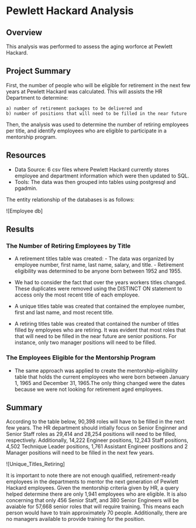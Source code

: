 # Pewlett Hackard Analysis

## Overview

This analysis was performed to assess the aging worforce at Pewlett Hackard.

## Project Summary

First, the number of people who will be eligible for retirement in the next few years at Pewlett Hackard was calculated. This will assists the HR Department to determine:

    a) number of retirement packages to be delivered and 
    b) number of positions that will need to be filled in the near future 

Then, the analysis was used to determine the number of retiring employees per title, and identify employees who are eligible to participate in a mentorship program.

## Resources

- Data Source: 6 csv files where Pewlett Hackard currently stores employee and department information which were then updated to SQL.
- Tools: The data was then grouped into tables using postgresql and pgadmin.

The entity relationship of the databases is as follows:

![Employee db]

## Results

### The Number of Retiring Employees by Title

- A retirement titles table was created: - The data was organized by employee number, first name, last name, salary, and title. - Retirement eligibility was determined to be anyone born between 1952 and 1955.

- We had to consider the fact that over the years workers titles changed. These duplicates were removed using the DISTINCT ON statement to access only the most recent title of each employee.

- A unique titles table was created that contained the employee number, first and last name, and most recent title.

- A retiring titles table was created that contained the number of titles filled by employees who are retiring. It was evident that most roles that that will need to be filled in the near future are senior positions. For instance, only two manager positions will need to be filled.

### The Employees Eligible for the Mentorship Program

- The same approach was applied to create the mentorship-eligibility table that holds the current employees who were born between January 1, 1965 and December 31, 1965.The only thing changed were the dates because we were not looking for retirement aged employees.

## Summary

According to the table below, 90,398 roles will have to be filled in the next few years. The HR department should intially focus on Senior Enginner and Senior Staff roles as 29,414 and 28,254 positions will need to be filled, respectively. Additionally, 14,222 Engineer positions, 12,243 Staff positions, 4,502 Technique Leader positions, 1,761 Assistant Engineer positions and 2 Manager positions will need to be filled in the next few years.

![Unique_Titles_Retiring]

It is important to note there are not enough qualified, retirement-ready employees in the departments to mentor the next generation of Pewlett Hackard employees. Given the mentorship criteria given by HR, a query helped determine there are only 1,941 employees who are eligible. 
It is also concerning that only 456 Senior Staff, and 380 Senior Engineers will be avaiable for 57,668 senior roles that will require training. This means each person would have to train approximately 70 people. Additionally, there are no managers available to provide training for the position.
